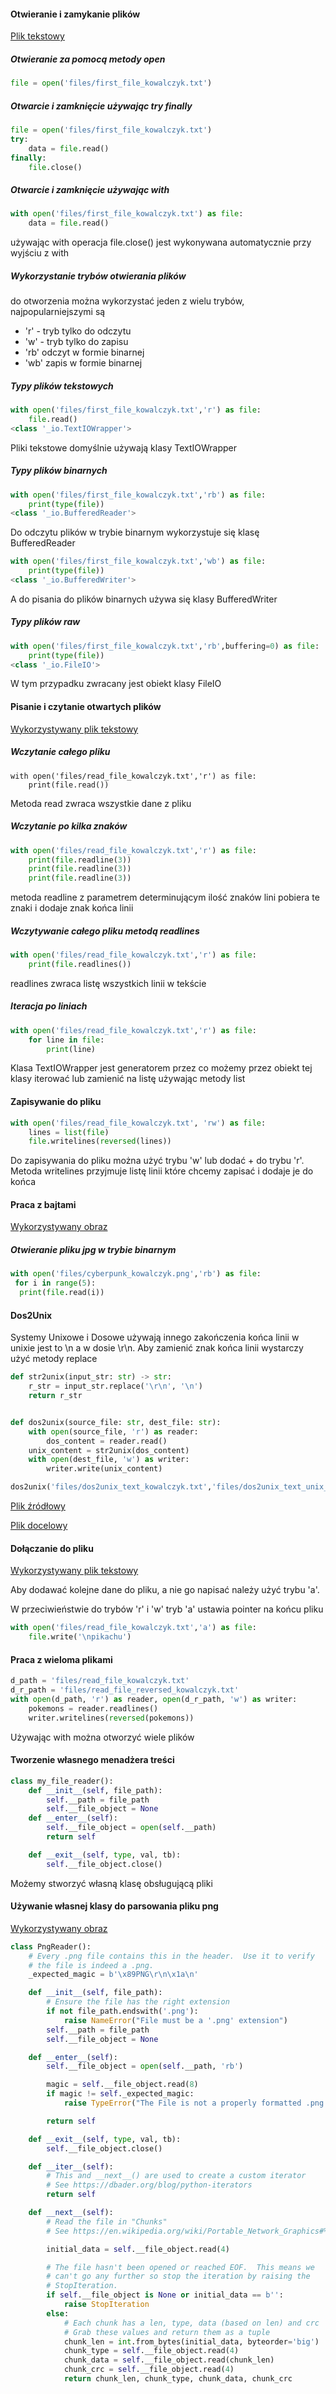 #### Otwieranie i zamykanie plików

[Plik tekstowy](files/first_file_kowalczyk.txt)

##### Otwieranie za pomocą metody open

```python
file = open('files/first_file_kowalczyk.txt')
```

##### Otwarcie i zamknięcie używając try finally

```python
file = open('files/first_file_kowalczyk.txt')
try:
	data = file.read()
finally:
	file.close()
```

##### Otwarcie i zamknięcie używając with

```python
with open('files/first_file_kowalczyk.txt') as file:
	data = file.read()
```

używając with operacja file.close() jest wykonywana automatycznie przy wyjściu z with

##### Wykorzystanie trybów otwierania plików

do otworzenia można wykorzystać jeden z wielu trybów, najpopularniejszymi są

- 'r' - tryb tylko do odczytu
- 'w' - tryb tylko do zapisu
- 'rb' odczyt w formie binarnej
- 'wb' zapis w formie binarnej



##### Typy plików tekstowych

```python
with open('files/first_file_kowalczyk.txt','r') as file:
	file.read()
<class '_io.TextIOWrapper'>
```

Pliki tekstowe domyślnie używają klasy TextIOWrapper



##### Typy plików binarnych

```python
with open('files/first_file_kowalczyk.txt','rb') as file:
	print(type(file))
<class '_io.BufferedReader'>
```

Do odczytu plików w trybie binarnym wykorzystuje się klasę BufferedReader

```python
with open('files/first_file_kowalczyk.txt','wb') as file:
	print(type(file))
<class '_io.BufferedWriter'>
```

A do pisania do plików binarnych używa się klasy BufferedWriter

##### Typy plików raw

```python
with open('files/first_file_kowalczyk.txt','rb',buffering=0) as file:
	print(type(file))
<class '_io.FileIO'>
```

W tym przypadku zwracany jest obiekt klasy FileIO



#### Pisanie i czytanie otwartych plików

[Wykorzystywany plik tekstowy](files/read_file_kowalczyk.txt)

##### Wczytanie całego pliku

```
with open('files/read_file_kowalczyk.txt','r') as file:
	print(file.read())
```

Metoda read zwraca wszystkie dane z pliku

##### Wczytanie po kilka znaków

```python
with open('files/read_file_kowalczyk.txt','r') as file:
	print(file.readline(3))
	print(file.readline(3))
	print(file.readline(3))
```

metoda readline z parametrem determinującym ilość znaków lini pobiera te znaki i dodaje znak końca linii

##### Wczytywanie całego pliku metodą readlines

```python
with open('files/read_file_kowalczyk.txt','r') as file:
	print(file.readlines())
```

readlines zwraca listę wszystkich linii w tekście

##### Iteracja po liniach

```python
with open('files/read_file_kowalczyk.txt','r') as file:
	for line in file:
		print(line)
```

Klasa TextIOWrapper jest generatorem przez co możemy przez obiekt tej klasy iterować lub zamienić na listę używając metody list

#### Zapisywanie do pliku

```python
with open('files/read_file_kowalczyk.txt', 'rw') as file:
	lines = list(file)
	file.writelines(reversed(lines))
```

Do zapisywania do pliku można użyć trybu 'w' lub dodać + do trybu 'r'. Metoda writelines przyjmuje listę linii które chcemy zapisać i dodaje je do końca 

#### Praca z bajtami

[Wykorzystywany obraz](files/cyberpunk_kowalczyk.png)

##### Otwieranie pliku jpg w trybie binarnym

```python
with open('files/cyberpunk_kowalczyk.png','rb') as file:
 for i in range(5):
  print(file.read(i))
```



#### Dos2Unix

Systemy Unixowe i Dosowe używają innego zakończenia końca linii w unixie jest to \n a w dosie \r\n. Aby zamienić znak końca linii wystarczy użyć metody replace

```python
def str2unix(input_str: str) -> str:
    r_str = input_str.replace('\r\n', '\n')
    return r_str


def dos2unix(source_file: str, dest_file: str):
    with open(source_file, 'r') as reader:
        dos_content = reader.read()
    unix_content = str2unix(dos_content)
    with open(dest_file, 'w') as writer:
        writer.write(unix_content)

dos2unix('files/dos2unix_text_kowalczyk.txt','files/dos2unix_text_unix_kowalczyk.txt')

```

[Plik źródłowy](files/dos2unix_text_kowalczyk.txt)

[Plik docelowy](files/dos2unix_text_unix_kowalczyk.txt)



#### Dołączanie do pliku

[Wykorzystywany plik tekstowy](files/read_file_kowalczyk.txt)

Aby dodawać kolejne dane do pliku, a nie go napisać należy użyć trybu 'a'.

W przeciwieństwie do trybów 'r' i 'w' tryb 'a' ustawia pointer na końcu pliku

```python
with open('files/read_file_kowalczyk.txt','a') as file:
	file.write('\npikachu')
```



#### Praca z wieloma plikami

```python
d_path = 'files/read_file_kowalczyk.txt'
d_r_path = 'files/read_file_reversed_kowalczyk.txt'
with open(d_path, 'r') as reader, open(d_r_path, 'w') as writer:
    pokemons = reader.readlines()
    writer.writelines(reversed(pokemons))
```

Używając with można otworzyć wiele plików



#### Tworzenie własnego menadżera treści

```python
class my_file_reader():
	def __init__(self, file_path):
		self.__path = file_path
		self.__file_object = None
	def __enter__(self):
		self.__file_object = open(self.__path)
		return self

	def __exit__(self, type, val, tb):
		self.__file_object.close()
```

Możemy stworzyć własną klasę obsługującą pliki



#### Używanie własnej klasy do parsowania pliku png

[Wykorzystywany obraz](files/cyberpunk_kowalczyk.png)

```python
class PngReader():
    # Every .png file contains this in the header.  Use it to verify
    # the file is indeed a .png.
    _expected_magic = b'\x89PNG\r\n\x1a\n'

    def __init__(self, file_path):
        # Ensure the file has the right extension
        if not file_path.endswith('.png'):
            raise NameError("File must be a '.png' extension")
        self.__path = file_path
        self.__file_object = None

    def __enter__(self):
        self.__file_object = open(self.__path, 'rb')

        magic = self.__file_object.read(8)
        if magic != self._expected_magic:
            raise TypeError("The File is not a properly formatted .png file!")

        return self

    def __exit__(self, type, val, tb):
        self.__file_object.close()

    def __iter__(self):
        # This and __next__() are used to create a custom iterator
        # See https://dbader.org/blog/python-iterators
        return self

    def __next__(self):
        # Read the file in "Chunks"
        # See https://en.wikipedia.org/wiki/Portable_Network_Graphics#%22Chunks%22_within_the_file

        initial_data = self.__file_object.read(4)

        # The file hasn't been opened or reached EOF.  This means we
        # can't go any further so stop the iteration by raising the
        # StopIteration.
        if self.__file_object is None or initial_data == b'':
            raise StopIteration
        else:
            # Each chunk has a len, type, data (based on len) and crc
            # Grab these values and return them as a tuple
            chunk_len = int.from_bytes(initial_data, byteorder='big')
            chunk_type = self.__file_object.read(4)
            chunk_data = self.__file_object.read(chunk_len)
            chunk_crc = self.__file_object.read(4)
            return chunk_len, chunk_type, chunk_data, chunk_crc
```